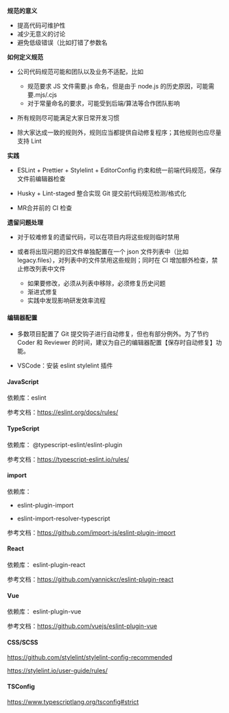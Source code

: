 **规范的意义**

- 提高代码可维护性
- 减少无意义的讨论
- 避免低级错误（比如打错了参数名



**如何定义规范**

- 公司代码规范可能和团队以及业务不适配，比如
  - 规范要求 JS 文件需要.js 命名，但是由于 node.js 的历史原因，可能需要.mjs/.cjs
  - 对于常量命名的要求，可能受到后端/算法等合作团队影响

- 所有规则尽可能满足大家日常开发习惯
- 除大家达成一致的规则外，规则应当都提供自动修复程序；其他规则也应尽量支持 Lint



**实践**

- ESLint + Prettier + Stylelint + EditorConfig 约束和统一前端代码规范，保存文件前编辑器检查

- Husky + Lint-staged 整合实现 Git 提交前代码规范检测/格式化

- MR合并前的 CI 检查



**遗留问题处理**

- 对于较难修复的遗留代码，可以在项目内将这些规则临时禁用

- 或者将出现问题的旧文件单独配置在一个 json 文件列表中（比如 legacy.files），对列表中的文件禁用这些规则；同时在 CI 增加额外检查，禁止修改列表中文件
  - 如果要修改，必须从列表中移除，必须修复历史问题
  - 渐进式修复
  - 实践中发现影响研发效率流程



#### 编辑器配置

- 多数项目配置了 Git 提交钩子进行自动修复，但也有部分例外。为了节约 Coder 和 Reviewer 的时间，建议为自己的编辑器配置【保存时自动修复】功能。

- VSCode：安装 eslint stylelint 插件



#### JavaScript

依赖库：eslint

 参考文档：https://eslint.org/docs/rules/



#### TypeScript

 依赖库： @typescript-eslint/eslint-plugin

 参考文档：https://typescript-eslint.io/rules/



#### import

 依赖库：

- eslint-plugin-import

- eslint-import-resolver-typescript

 参考文档：https://github.com/import-js/eslint-plugin-import



#### React

 依赖库： eslint-plugin-react

 参考文档：https://github.com/yannickcr/eslint-plugin-react



#### Vue

 依赖库： eslint-plugin-vue

 参考文档：https://github.com/vuejs/eslint-plugin-vue



#### CSS/SCSS

https://github.com/stylelint/stylelint-config-recommended

https://stylelint.io/user-guide/rules/



#### TSConfig

https://www.typescriptlang.org/tsconfig#strict
